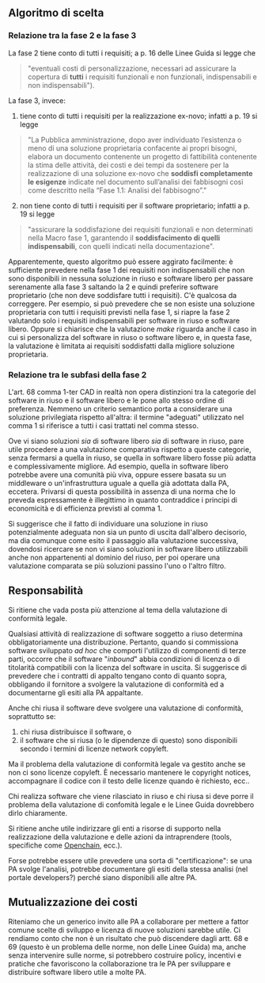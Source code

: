## Algoritmo di scelta

### Relazione tra la fase 2 e la fase 3

La fase 2 tiene conto di tutti i requisiti; a p. 16 delle Linee Guida si legge che
  > "eventuali costi di
personalizzazione, necessari ad assicurare la copertura di **tutti** i requisiti
funzionali e non funzionali, indispensabili e non indispensabili").

La fase 3, invece:

  1. tiene conto di tutti i requisiti per la realizzazione ex-novo; infatti a p.
  19 si legge
  > "La Pubblica amministrazione, dopo aver individuato l’esistenza o meno di
  una soluzione proprietaria confacente ai propri bisogni, elabora un documento
  contenente un progetto di fattibilità contenente la stima delle attività, dei
  costi e dei tempi da sostenere per la realizzazione di una soluzione ex-novo
  che **soddisfi completamente le esigenze** indicate nel documento sull’analisi
  dei fabbisogni così come descritto nella “Fase 1.1: Analisi del
  fabbisogno”."
  2. non tiene conto di tutti i requisiti per il software proprietario; infatti a p. 19 si legge
  > "assicurare la soddisfazione dei requisiti funzionali e non determinati
  nella Macro fase 1, garantendo il **soddisfacimento di quelli
  indispensabili**, con quelli indicati nella documentazione".

Apparentemente, questo algoritmo può essere aggirato facilmente: è sufficiente prevedere
nella fase 1 dei requisiti non indispensabili che non sono disponibili in
nessuna soluzione in riuso e software libero per passare serenamente alla fase 3
saltando la 2 e quindi preferire software proprietario (che non deve soddisfare
tutti i requisiti). C'è qualcosa da correggere. Per esempio, si può prevedere
che se non esiste una soluzione proprietaria con tutti i requisiti previsti
nella fase 1, si riapre la fase 2 valutando solo i requisiti indispensabili per
software in riuso e software libero. Oppure si chiarisce che la valutazione _make_ riguarda
anche il caso in cui si personalizza del software in riuso o software libero e, in questa
fase, la valutazione è limitata ai requisiti soddisfatti dalla migliore
soluzione proprietaria.

### Relazione tra le subfasi della fase 2

L'art. 68 comma 1-ter CAD in realtà non opera distinzioni tra la 
categorie del software in riuso e il software libero e le pone allo stesso ordine di preferenza. 
Nemmeno un criterio semantico porta a considerare una soluzione privilegiata rispetto all'altra: 
il termine "adeguati" utilizzato nel comma 1 si riferisce a 
tutti i casi trattati nel comma stesso.

Ove vi siano soluzioni _sia_ di software libero _sia_ di software in
riuso, pare utile procedere a una valutazione comparativa rispetto a queste
categorie, senza fermarsi a quella in riuso, se quella in software libero fosse
più adatta e complessivamente migliore. Ad esempio, quella in software libero potrebbe avere una
comunità più viva, oppure essere basata su un middleware o un'infrastruttura
uguale a quella già adottata dalla PA, eccetera. Privarsi di questa possibilità
in assenza di una norma che lo preveda espressamente è illegittimo in quanto contraddice 
i principi di economicità e di efficienza previsti al comma 1.

Si suggerisce che il fatto di individuare una soluzione in riuso potenzialmente
adeguata non sia un punto di uscita dall'albero decisorio, ma dia comunque come
esito il passaggio alla valutazione successiva, dovendosi ricercare se non vi
siano soluzioni in software libero utilizzabili anche non appartenenti al dominio del
riuso, per poi operare una valutazione comparata se più soluzioni passino l'uno
o l'altro filtro.

## Responsabilità

Si ritiene che vada posta più attenzione al tema della valutazione di conformità legale.

Qualsiasi attività di realizzazione di software soggetto a riuso determina
obbligatoriamente una distribuzione. Pertanto, quando si commissiona software
sviluppato _ad hoc_ che comporti l'utilizzo di 
componenti di terze parti, occorre che il software "_inbound_" abbia condizioni
di licenza o di titolarità compatibili con la licenza del software in uscita. 
Si suggerisce di prevedere che i contratti di appalto tengano conto di quanto sopra, 
obbligando il fornitore a svolgere la valutazione di conformità ed a documentarne gli esiti 
alla PA appaltante.

Anche chi riusa il software deve svolgere una valutazione di conformità, soprattutto se:

   1. chi riusa distribuisce il software, o
   2. il software che si riusa (o le dipendenze di questo) sono disponibili
   secondo i termini di licenze network copyleft.

Ma il problema della valutazione di conformità legale va gestito anche se non ci sono licenze
copyleft. È necessario mantenere le copyright notices, accompagnare il codice con il
testo delle licenze quando è richiesto, ecc.. 

Chi realizza software che viene rilasciato in riuso e chi riusa si deve porre il problema 
della valutazione di confomità legale e le Linee Guida
dovrebbero dirlo chiaramente.

Si ritiene anche utile indirizzare gli enti a risorse di supporto nella
realizzazione della valutazione e delle azioni da intraprendere (tools,
specifiche come [Openchain](https://openchainproject.org), ecc.).  

Forse potrebbe essere utile prevedere una sorta di "certificazione": se
una PA svolge l'analisi, potrebbe documentare gli esiti della stessa
analisi (nel portale developers?) perché siano disponibili alle altre
PA.

## Mutualizzazione dei costi

Riteniamo che un generico invito alle PA a collaborare per mettere a fattor
comune scelte di sviluppo e licenza di nuove soluzioni sarebbe utile.
Ci rendiamo conto che non è un risultato che può discendere dagli artt. 68
e 69 (questo è un problema delle norme, non delle Linee Guida) ma, anche
senza intervenire sulle norme, si potrebbero costruire policy, incentivi
e pratiche che favoriscono la collaborazione tra le PA per sviluppare e
distribuire software libero utile a molte PA.
